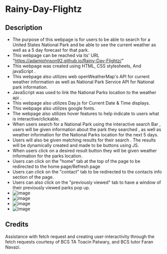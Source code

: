 # Rainy-Day-Flightz

## Description

* The purpose of this webpage is for users to be able to search for a United States National Park and be able to see the current weather as well as a 5 day forecast for that park.
* This webpage can be reached via its' URL "https://adamjohnson92.github.io/Rainy-Day-Flightz/"
* This webpage was created using HTML, CSS stylesheets, And javaScript .
* This webpage also utilizes web openWeatherMap's API for current  weather information as well as National Park Service API for National park information.
* JavaScript was used to link the National Parks location to the weather api .
* This webpage also utilizes Day.js for Current Date & Time displays.
* This webpage also utilizes google fonts.
* The webpage also utilizes hover features to help indicate to users what is interactive/clickable.
* When users search for a National Park using the interactive search Bar , users will be given information about the park they searched , as well as weather information for the National Parks location for the next 5 days.
* Users will also be given matching results for their search . The results will be dynamically created and made to be buttons using JS. 
* When users click on a desired result button they will be given weather information for the parks location.
* Users can click on the "home" tab at the top of the page to be redirected to the home page/Refresh page
* Users can click on the "contact" tab to be redirected to the contacts info section of the page.
* Users can also click on the "previously viewed" tab to have a window of their previously viewed parks pop up.
* ![image](https://github.com/AdamJohnson92/Rainy-Day-Flightz/assets/130415895/ec5afd2f-e771-4c43-bc48-73e4f0eeb4fb)
* ![image](https://github.com/AdamJohnson92/Rainy-Day-Flightz/assets/130415895/30d0b173-e032-458d-8925-b6fcf1df9f4f)
* ![image](https://github.com/AdamJohnson92/Rainy-Day-Flightz/assets/130415895/909c97f8-632d-4e62-bcef-e82fe93a513b)
* ![image](https://github.com/AdamJohnson92/Rainy-Day-Flightz/assets/130415895/441e4fde-0802-4b8d-b679-3df2f9814f76)

## Credits
Assistance with fetch request and creating user-interactivity through the fetch requests courtesy of BCS TA Toacin Patwary, and BCS tutor Faran Navazi.

